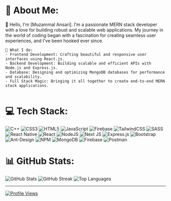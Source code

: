 # 💫 About Me:
<div style="display: flex; ">
  <div style="flex: 1;">
    👋 Hello, I'm [Muzammal Ansari]. I'm a passionate MERN stack developer with a love for building robust and scalable web applications. My journey in the world of coding began with a fascination for creating seamless user experiences, and I've been hooked ever since.
    
    🚀 What I do:
    - Frontend Development: Crafting beautiful and responsive user interfaces using React.js.
    - Backend Development: Building scalable and efficient APIs with Node.js and Express.js.
    - Database: Designing and optimizing MongoDB databases for performance and scalability.
    - Full Stack Magic: Bringing it all together to create end-to-end MERN stack applications.
  </div>
<!--   <div style="flex: 1;">
    <img src="https://miro.medium.com/max/1360/0*7Q3yvSIv_t0ioJ-Z.gif" alt="Your Image" width="400">
  </div> -->
</div>

# 💻 Tech Stack:
![C++](https://img.shields.io/badge/c++-%2300599C.svg?style=for-the-badge&logo=c%2B%2B&logoColor=white) ![CSS3](https://img.shields.io/badge/css3-%231572B6.svg?style=for-the-badge&logo=css3&logoColor=white) ![HTML5](https://img.shields.io/badge/html5-%23E34F26.svg?style=for-the-badge&logo=html5&logoColor=white) ![JavaScript](https://img.shields.io/badge/javascript-%23323330.svg?style=for-the-badge&logo=javascript&logoColor=%23F7DF1E) ![Firebase](https://img.shields.io/badge/firebase-%23039BE5.svg?style=for-the-badge&logo=firebase) ![TailwindCSS](https://img.shields.io/badge/tailwindcss-%2338B2AC.svg?style=for-the-badge&logo=tailwind-css&logoColor=white) ![SASS](https://img.shields.io/badge/SASS-hotpink.svg?style=for-the-badge&logo=SASS&logoColor=white) ![React Native](https://img.shields.io/badge/react_native-%2320232a.svg?style=for-the-badge&logo=react&logoColor=%2361DAFB) ![React](https://img.shields.io/badge/react-%2320232a.svg?style=for-the-badge&logo=react&logoColor=%2361DAFB) ![NodeJS](https://img.shields.io/badge/node.js-6DA55F?style=for-the-badge&logo=node.js&logoColor=white) ![Next JS](https://img.shields.io/badge/Next-black?style=for-the-badge&logo=next.js&logoColor=white) ![Express.js](https://img.shields.io/badge/express.js-%23404d59.svg?style=for-the-badge&logo=express&logoColor=%2361DAFB) ![Bootstrap](https://img.shields.io/badge/bootstrap-%238511FA.svg?style=for-the-badge&logo=bootstrap&logoColor=white) ![Ant-Design](https://img.shields.io/badge/-AntDesign-%230170FE?style=for-the-badge&logo=ant-design&logoColor=white) ![NPM](https://img.shields.io/badge/NPM-%23CB3837.svg?style=for-the-badge&logo=npm&logoColor=white) ![MongoDB](https://img.shields.io/badge/MongoDB-%234ea94b.svg?style=for-the-badge&logo=mongodb&logoColor=white) ![Firebase](https://img.shields.io/badge/Firebase-039BE5?style=for-the-badge&logo=Firebase&logoColor=white) ![Postman](https://img.shields.io/badge/Postman-FF6C37?style=for-the-badge&logo=postman&logoColor=white)

# 📊 GitHub Stats:
![GitHub Stats](https://github-readme-stats.vercel.app/api?username=MuzammalAnsari&theme=dark&hide_border=false&include_all_commits=true&count_private=true)
![GitHub Streak](https://github-readme-streak-stats.herokuapp.com/?user=MuzammalAnsari&theme=dark&hide_border=false)
![Top Languages](https://github-readme-stats.vercel.app/api/top-langs/?username=MuzammalAnsari&theme=dark&hide_border=false&include_all_commits=true&count_private=true&layout=compact)

---
[![Profile Views](https://visitcount.itsvg.in/api?id=MuzammalAnsari&icon=0&color=0)](https://visitcount.itsvg.in)
